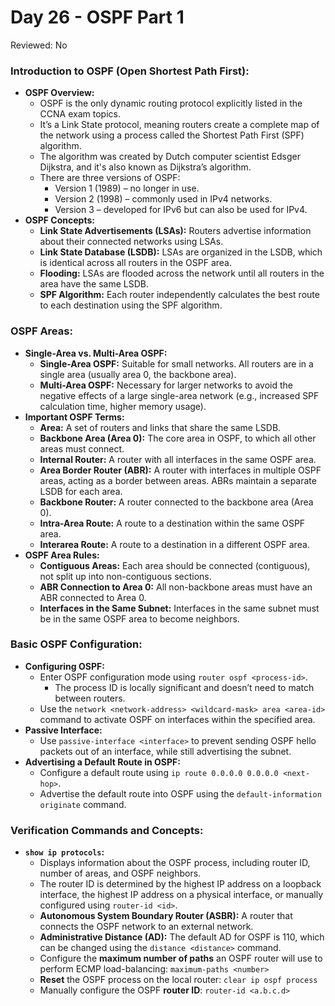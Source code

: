 # Day 26 - OSPF Part 1

Reviewed: No

### **Introduction to OSPF (Open Shortest Path First):**

- **OSPF Overview:**
    - OSPF is the only dynamic routing protocol explicitly listed in the CCNA exam topics.
    - It’s a Link State protocol, meaning routers create a complete map of the network using a process called the Shortest Path First (SPF) algorithm.
    - The algorithm was created by Dutch computer scientist Edsger Dijkstra, and it's also known as Dijkstra’s algorithm.
    - There are three versions of OSPF:
        - Version 1 (1989) – no longer in use.
        - Version 2 (1998) – commonly used in IPv4 networks.
        - Version 3 – developed for IPv6 but can also be used for IPv4.
- **OSPF Concepts:**
    - **Link State Advertisements (LSAs):** Routers advertise information about their connected networks using LSAs.
    - **Link State Database (LSDB):** LSAs are organized in the LSDB, which is identical across all routers in the OSPF area.
    - **Flooding:** LSAs are flooded across the network until all routers in the area have the same LSDB.
    - **SPF Algorithm:** Each router independently calculates the best route to each destination using the SPF algorithm.

### **OSPF Areas:**

- **Single-Area vs. Multi-Area OSPF:**
    - **Single-Area OSPF:** Suitable for small networks. All routers are in a single area (usually area 0, the backbone area).
    - **Multi-Area OSPF:** Necessary for larger networks to avoid the negative effects of a large single-area network (e.g., increased SPF calculation time, higher memory usage).
- **Important OSPF Terms:**
    - **Area:** A set of routers and links that share the same LSDB.
    - **Backbone Area (Area 0):** The core area in OSPF, to which all other areas must connect.
    - **Internal Router:** A router with all interfaces in the same OSPF area.
    - **Area Border Router (ABR):** A router with interfaces in multiple OSPF areas, acting as a border between areas. ABRs maintain a separate LSDB for each area.
    - **Backbone Router:** A router connected to the backbone area (Area 0).
    - **Intra-Area Route:** A route to a destination within the same OSPF area.
    - **Interarea Route:** A route to a destination in a different OSPF area.
- **OSPF Area Rules:**
    - **Contiguous Areas:** Each area should be connected (contiguous), not split up into non-contiguous sections.
    - **ABR Connection to Area 0:** All non-backbone areas must have an ABR connected to Area 0.
    - **Interfaces in the Same Subnet:** Interfaces in the same subnet must be in the same OSPF area to become neighbors.

### **Basic OSPF Configuration:**

- **Configuring OSPF:**
    - Enter OSPF configuration mode using `router ospf <process-id>`.
        - The process ID is locally significant and doesn’t need to match between routers.
    - Use the `network <network-address> <wildcard-mask> area <area-id>` command to activate OSPF on interfaces within the specified area.
- **Passive Interface:**
    - Use `passive-interface <interface>` to prevent sending OSPF hello packets out of an interface, while still advertising the subnet.
- **Advertising a Default Route in OSPF:**
    - Configure a default route using `ip route 0.0.0.0 0.0.0.0 <next-hop>`.
    - Advertise the default route into OSPF using the `default-information originate` command.

### **Verification Commands and Concepts:**

- **`show ip protocols`:**
    - Displays information about the OSPF process, including router ID, number of areas, and OSPF neighbors.
    - The router ID is determined by the highest IP address on a loopback interface, the highest IP address on a physical interface, or manually configured using `router-id <id>`.
    - **Autonomous System Boundary Router (ASBR):** A router that connects the OSPF network to an external network.
    - **Administrative Distance (AD):** The default AD for OSPF is 110, which can be changed using the `distance <distance>`  command.
    - Configure the **maximum number of paths** an OSPF router will use to perform ECMP load-balancing: `maximum-paths <number>`
    - **Reset** the OSPF process on the local router: `clear ip ospf process`
    - Manually configure the OSPF **router ID**: `router-id <a.b.c.d>`
